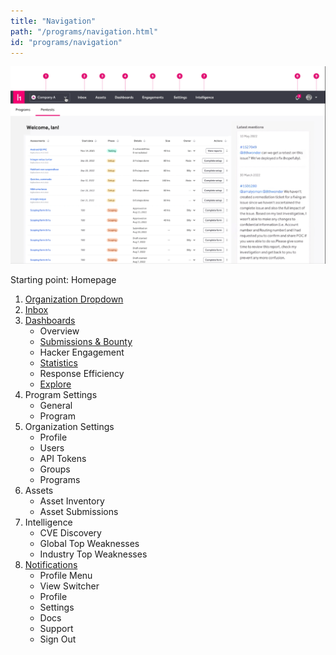 ```yaml
---
title: "Navigation"
path: "/programs/navigation.html"
id: "programs/navigation"
---
```

![navigation overview for organizations](./images/navigation-overview-organization.png)

Starting point: Homepage

1. [Organization Dropdown](organization-dropdown.html)
2. [Inbox](inbox.html)
3. [Dashboards](dashboards.html)
    * Overview
    * [Submissions & Bounty](submissions-bounty-dashboard.html)
    * Hacker Engagement
    * [Statistics](statistics-dashboard.html)
    * Response Efficiency
    * [Explore](explore.html)
4. Program Settings
    * General
    * Program
5. Organization Settings
    * Profile
    * Users
    * API Tokens
    * Groups
    * Programs
6. Assets
    * Asset Inventory
    * Asset Submissions
7. Intelligence
    * CVE Discovery
    * Global Top Weaknesses
    * Industry Top Weaknesses
8. [Notifications](notifications.html)
    * Profile Menu
    * View Switcher
    * Profile
    * Settings
    * Docs
    * Support
    * Sign Out
